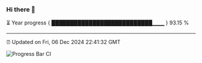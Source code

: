 ### Hi there 👋

⏳ Year progress { ███████████████████████████▁▁▁ } 93.15 %

---

⏰ Updated on Fri, 06 Dec 2024 22:41:32 GMT

![Progress Bar CI](https://github.com/IshwaranRudhara/GIT-ACTION/workflows/Progress%20Bar%20CI/badge.svg)
